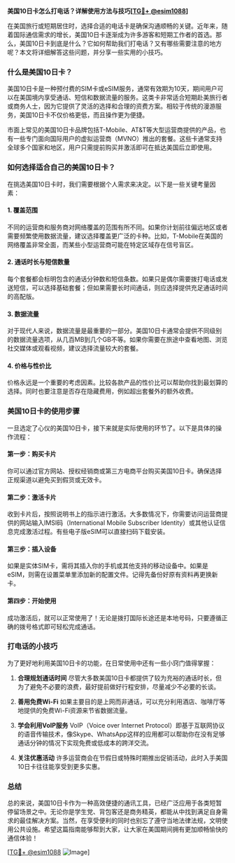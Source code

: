 **美国10日卡怎么打电话？详解使用方法与技巧[[TG💪+ @esim1088](https://t.me/s/esim1088)]**

在美国旅行或短期居住时，选择合适的电话卡是确保沟通顺畅的关键。近年来，随着国际通信需求的增长，美国10日卡逐渐成为许多游客和短期工作者的首选。那么，美国10日卡到底是什么？它如何帮助我们打电话？又有哪些需要注意的地方呢？本文将详细解答这些问题，并分享一些实用的小技巧。

### 什么是美国10日卡？

美国10日卡是一种预付费的SIM卡或eSIM服务，通常有效期为10天，期间用户可以在美国境内享受通话、短信和数据流量的服务。这类卡非常适合短期赴美旅行者或商务人士，因为它提供了灵活的选择和合理的资费方案。相较于传统的漫游服务，美国10日卡不仅价格更低，而且操作更为便捷。

市面上常见的美国10日卡品牌包括T-Mobile、AT&T等大型运营商提供的产品，也有一些专门面向国际用户的虚拟运营商（MVNO）推出的套餐。这些卡通常支持全球多个国家和地区，用户只需提前购买并激活即可在抵达美国后立即使用。

### 如何选择适合自己的美国10日卡？

在挑选美国10日卡时，我们需要根据个人需求来决定。以下是一些关键考量因素：

#### 1. **覆盖范围**
不同的运营商和服务商对网络覆盖的范围有所不同。如果你计划前往偏远地区或者需要频繁使用数据流量，建议选择覆盖更广泛的卡种。比如，T-Mobile在美国的网络覆盖非常全面，而某些小型运营商可能在特定区域存在信号盲区。

#### 2. **通话时长与短信数量**
每个套餐都会标明包含的通话分钟数和短信条数。如果只是偶尔需要拨打电话或发送短信，可以选择基础套餐；但如果需要长时间通话，则应选择提供充足通话时间的高配版。

#### 3. **数据流量**
对于现代人来说，数据流量是最重要的一部分。美国10日卡通常会提供不同级别的数据流量选项，从几百MB到几个GB不等。如果你需要在旅途中查看地图、浏览社交媒体或观看视频，建议选择流量较大的套餐。

#### 4. **价格与性价比**
价格永远是一个重要的考虑因素。比较各款产品的性价比可以帮助你找到最划算的选择。同时也要注意是否存在隐藏费用，例如超出套餐外的额外收费。

### 美国10日卡的使用步骤

一旦选定了心仪的美国10日卡，接下来就是实际使用的环节了。以下是具体的操作流程：

#### 第一步：购买卡片
你可以通过官方网站、授权经销商或第三方电商平台购买美国10日卡。确保选择正规渠道以避免买到假货或无效卡。

#### 第二步：激活卡片
收到卡片后，按照说明书上的指示进行激活。大多数情况下，你需要访问运营商提供的网站输入IMSI码（International Mobile Subscriber Identity）或其他认证信息完成激活过程。有些电子版eSIM可以直接扫码下载安装。

#### 第三步：插入设备
如果是实体SIM卡，需将其插入你的手机或其他支持的移动设备中。如果是eSIM，则需在设置菜单里添加新的配置文件。记得先备份好原有资料再更换新卡。

#### 第四步：开始使用
成功激活后，就可以正常使用了！无论是拨打国际长途还是本地号码，只要遵循正确的拨号格式即可轻松完成通话。

### 打电话的小技巧

为了更好地利用美国10日卡的功能，在日常使用中还有一些小窍门值得掌握：

1. **合理规划通话时间**
   尽管大多数美国10日卡都提供了较为充裕的通话时长，但为了避免不必要的浪费，最好提前做好行程安排，尽量减少不必要的长谈。

2. **善用免费Wi-Fi**
   如果主要目的是上网而非通话，可以充分利用酒店、咖啡厅等地提供的免费Wi-Fi资源来节省数据流量。

3. **学会利用VoIP服务**
   VoIP（Voice over Internet Protocol）即基于互联网协议的语音传输技术，像Skype、WhatsApp这样的应用都可以帮助你在没有足够通话分钟的情况下实现免费或低成本的跨洋交流。

4. **关注优惠活动**
   许多运营商会在节假日或特殊时期推出促销活动，此时入手美国10日卡往往能享受到更多实惠。

### 总结

总的来说，美国10日卡作为一种高效便捷的通讯工具，已经广泛应用于各类短暂停留场景之中。无论你是学生党、背包客还是商务精英，都能从中找到满足自身需求的最佳解决方案。当然，在享受便利的同时也别忘了遵守当地法律法规，文明使用公共设施。希望这篇指南能够帮到大家，让大家在美国期间拥有更加顺畅愉快的通信体验！

[[TG💪+ @esim1088](https://t.me/s/esim1088) ![Image](https://i.postimg.cc/4NQfJmqS/Snipaste-2025-05-13-00-14-12.png)]